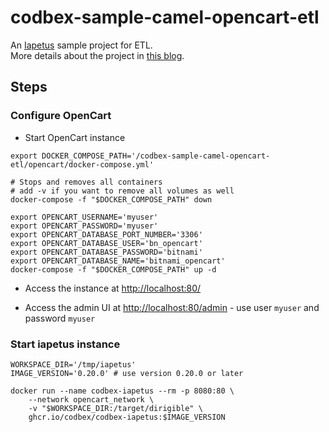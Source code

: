 # codbex-sample-camel-opencart-etl
An [Iapetus](https://www.codbex.com/products/iapetus/) sample project for ETL.<br>
More details about the project in [this blog](https://www.codbex.com/technology/2024/08/19/orders-etl/).

## Steps

### Configure OpenCart
- Start OpenCart instance
```shell
export DOCKER_COMPOSE_PATH='/codbex-sample-camel-opencart-etl/opencart/docker-compose.yml'

# Stops and removes all containers 
# add -v if you want to remove all volumes as well
docker-compose -f "$DOCKER_COMPOSE_PATH" down 

export OPENCART_USERNAME='myuser'
export OPENCART_PASSWORD='myuser'
export OPENCART_DATABASE_PORT_NUMBER='3306'
export OPENCART_DATABASE_USER='bn_opencart'
export OPENCART_DATABASE_PASSWORD='bitnami'
export OPENCART_DATABASE_NAME='bitnami_opencart'
docker-compose -f "$DOCKER_COMPOSE_PATH" up -d 
```
- Access the instance at [http://localhost:80/](http://localhost:80/)

- Access the admin UI at [http://localhost:80/admin](http://localhost:80/admin) - use user `myuser` and password `myuser`

### Start iapetus instance
```shell
WORKSPACE_DIR='/tmp/iapetus'
IMAGE_VERSION='0.20.0' # use version 0.20.0 or later

docker run --name codbex-iapetus --rm -p 8080:80 \
    --network opencart_network \
    -v "$WORKSPACE_DIR:/target/dirigible" \
    ghcr.io/codbex/codbex-iapetus:$IMAGE_VERSION

```
